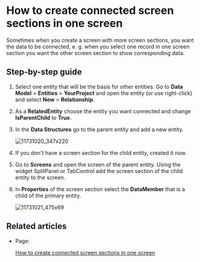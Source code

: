 # How to create connected screen sections in one screen

Sometimes when you create a screen with more screen sections, you want the data to be connected, e. g. when you select one record in one screen section you want the other screen section to show corresponding data.

## Step-by-step guide

1.  Select one entity that will be the basis for other entities. Go to **Data Model** \> **Entities** \> **YourProject** and open the entity (or use right-click) and select **New** \> **Relationship**.
2.  As a **RelatedEntity** choose the entity you want connected and change **IsParentChild** to **True**.
3.  In the **Data Structures** go to the parent entity and add a new entity.  
      
    ![11731020_347x220](upload://9DX0YdLYGa9lLVp3qoK1lnt7bhJ.png)  
      
4.  If you don't have a screen section for the child entity, created it now.
5.  Go to **Screens** and open the screen of the parent entity. Using the widget SplitPanel or TabControl add the screen section of the child entity to the screen.
6.  In **Properties** of the screen section select the **DataMember** that is a child of the primary entity.  
      
    ![11731021_475x69](upload://4Rhgn1TLHI45UGk8LsQxo01zdYt.png)

## Related articles

-   Page:

    [How to create connected screen sections in one screen](/t/How-to-create-connected-screen-sections-in-one-screen)
